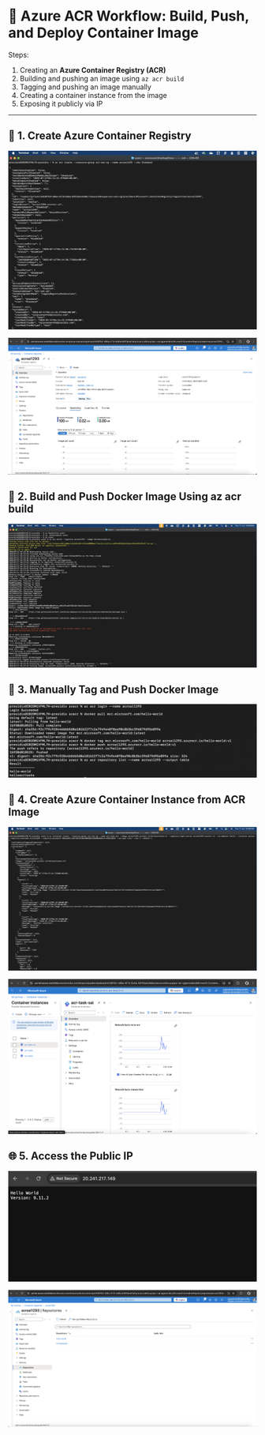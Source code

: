 # 🚀 Azure ACR Workflow: Build, Push, and Deploy Container Image

Steps:

1. Creating an **Azure Container Registry (ACR)**
2. Building and pushing an image using `az acr build`
3. Tagging and pushing an image manually
4. Creating a container instance from the image
5. Exposing it publicly via IP

---

## 🔹 1. Create Azure Container Registry

![Azure CR Create](./images/acr-create.png)

![Azure CR Create](./images/acr.png)

## 🔹 2. Build and Push Docker Image Using az acr build

![Azure Function](./images/acr-build.png)


## 🔹 3. Manually Tag and Push Docker Image

![Azure Function](./images/acr-push.png)


## 🔹 4. Create Azure Container Instance from ACR Image

![Azure Function](./images/container-create.png)

![Azure Function](./images/container-instance.png)

## 🌐 5. Access the Public IP

![Azure Function](./images/app.png)

![Azure Function](./images/repo-list.png)

